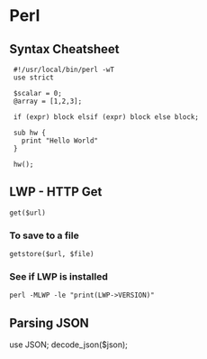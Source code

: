 # Perl
Syntax Cheatsheet
-----------------

	 #!/usr/local/bin/perl -wT
	 use strict
	 
	 $scalar = 0;
	 @array = [1,2,3];
	 
	 if (expr) block elsif (expr) block else block;
	 
	 sub hw {
	   print "Hello World"
	 }
	 
	 hw();


LWP - HTTP Get
--------------

`get($url)`

### To save to a file

`getstore($url, $file)`

### See if LWP is installed

`perl -MLWP -le "print(LWP->VERSION)"`

Parsing JSON
------------



  use JSON;
  decode_json($json);

